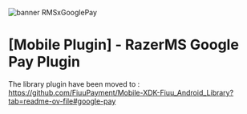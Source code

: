 <!--
 # license: Copyright © 2011-2023 Razer Merchant Services Sdn Bhd. All Rights Reserved. 
 -->

![banner RMSxGooglePay](https://user-images.githubusercontent.com/17770615/199203191-891462c9-05b3-4ad5-b2a9-eaa67d873698.png)


# [Mobile Plugin] - RazerMS Google Pay Plugin

The library plugin have been moved to : https://github.com/FiuuPayment/Mobile-XDK-Fiuu_Android_Library?tab=readme-ov-file#google-pay